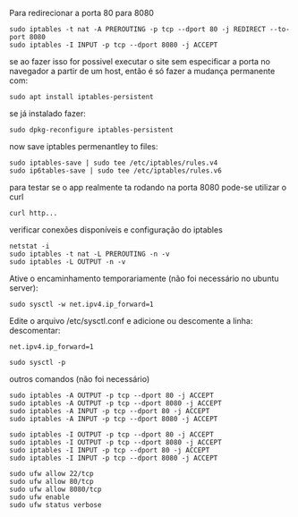 Para redirecionar a porta 80 para 8080

~~~
sudo iptables -t nat -A PREROUTING -p tcp --dport 80 -j REDIRECT --to-port 8080
sudo iptables -I INPUT -p tcp --dport 8080 -j ACCEPT
~~~

se ao fazer isso for possivel executar o site sem especificar a porta no navegador a partir de um host, então é só fazer a mudança permanente com:

~~~
sudo apt install iptables-persistent
~~~

se já instalado fazer:
~~~
sudo dpkg-reconfigure iptables-persistent
~~~







now save iptables permenantley to files:
~~~
sudo iptables-save | sudo tee /etc/iptables/rules.v4
sudo ip6tables-save | sudo tee /etc/iptables/rules.v6
~~~



para testar se o app realmente ta rodando na porta 8080 pode-se utilizar o curl

~~~
curl http...
~~~

verificar conexões disponíveis e configuração do iptables

~~~
netstat -i
sudo iptables -t nat -L PREROUTING -n -v
sudo iptables -L OUTPUT -n -v
~~~


Ative o encaminhamento temporariamente (não foi necessário no ubuntu server):

~~~
sudo sysctl -w net.ipv4.ip_forward=1
~~~

Edite o arquivo /etc/sysctl.conf e adicione ou descomente a linha: descomentar:

~~~
net.ipv4.ip_forward=1
~~~

~~~
sudo sysctl -p
~~~

outros comandos (não foi necessário)
~~~
sudo iptables -A OUTPUT -p tcp --dport 80 -j ACCEPT
sudo iptables -A OUTPUT -p tcp --dport 8080 -j ACCEPT
sudo iptables -A INPUT -p tcp --dport 80 -j ACCEPT
sudo iptables -A INPUT -p tcp --dport 8080 -j ACCEPT

sudo iptables -I OUTPUT -p tcp --dport 80 -j ACCEPT
sudo iptables -I OUTPUT -p tcp --dport 8080 -j ACCEPT
sudo iptables -I INPUT -p tcp --dport 80 -j ACCEPT
sudo iptables -I INPUT -p tcp --dport 8080 -j ACCEPT

sudo ufw allow 22/tcp
sudo ufw allow 80/tcp
sudo ufw allow 8080/tcp
sudo ufw enable
sudo ufw status verbose
~~~

